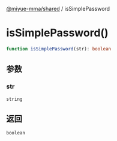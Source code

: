 [@miyue-mma/shared](../index.md) / isSimplePassword

# isSimplePassword()

```ts
function isSimplePassword(str): boolean
```

## 参数

### str

`string`

## 返回

`boolean`
